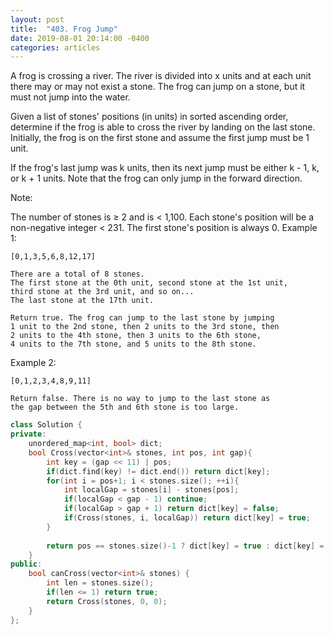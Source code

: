 ```yaml
---
layout: post
title:  "403. Frog Jump"
date: 2019-08-01 20:14:00 -0400
categories: articles
---
```

A frog is crossing a river. The river is divided into x units and at each unit there may or may not exist a stone. The frog can jump on a stone, but it must not jump into the water.

Given a list of stones' positions (in units) in sorted ascending order, determine if the frog is able to cross the river by landing on the last stone. Initially, the frog is on the first stone and assume the first jump must be 1 unit.

If the frog's last jump was k units, then its next jump must be either k - 1, k, or k + 1 units. Note that the frog can only jump in the forward direction.

Note:

The number of stones is ≥ 2 and is < 1,100.
Each stone's position will be a non-negative integer < 231.
The first stone's position is always 0.
Example 1:
```
[0,1,3,5,6,8,12,17]

There are a total of 8 stones.
The first stone at the 0th unit, second stone at the 1st unit,
third stone at the 3rd unit, and so on...
The last stone at the 17th unit.

Return true. The frog can jump to the last stone by jumping 
1 unit to the 2nd stone, then 2 units to the 3rd stone, then 
2 units to the 4th stone, then 3 units to the 6th stone, 
4 units to the 7th stone, and 5 units to the 8th stone.
```
Example 2:
```
[0,1,2,3,4,8,9,11]

Return false. There is no way to jump to the last stone as 
the gap between the 5th and 6th stone is too large.
```
```c++
class Solution {
private:
    unordered_map<int, bool> dict;
    bool Cross(vector<int>& stones, int pos, int gap){
        int key = (gap << 11) | pos;
        if(dict.find(key) != dict.end()) return dict[key];
        for(int i = pos+1; i < stones.size(); ++i){
            int localGap = stones[i] - stones[pos];
            if(localGap < gap - 1) continue;
            if(localGap > gap + 1) return dict[key] = false;
            if(Cross(stones, i, localGap)) return dict[key] = true;
        }
        
        return pos == stones.size()-1 ? dict[key] = true : dict[key] = false;
    }
public:
    bool canCross(vector<int>& stones) {
        int len = stones.size();
        if(len <= 1) return true;
        return Cross(stones, 0, 0);
    }
};